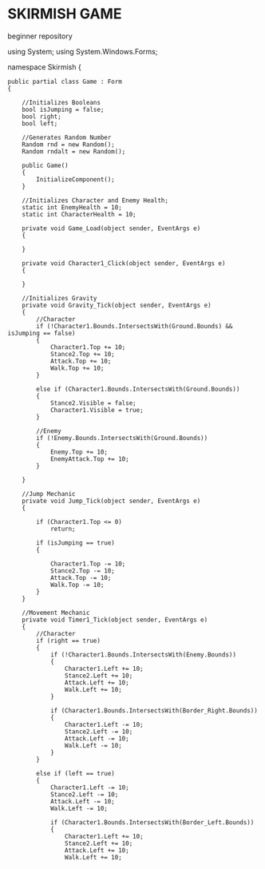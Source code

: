 # SKIRMISH GAME
beginner repository

using System;
using System.Windows.Forms;

namespace Skirmish
{
    

    public partial class Game : Form
    {
        
        //Initializes Booleans
        bool isJumping = false;
        bool right;
        bool left;

        //Generates Random Number
        Random rnd = new Random();
        Random rndalt = new Random();

        public Game()
        {
            InitializeComponent();
        }

        //Initializes Character and Enemy Health;
        static int EnemyHealth = 10;
        static int CharacterHealth = 10;

        private void Game_Load(object sender, EventArgs e)
        {

        }

        private void Character1_Click(object sender, EventArgs e)
        {

        }

        //Initializes Gravity
        private void Gravity_Tick(object sender, EventArgs e)
        {
            //Character
            if (!Character1.Bounds.IntersectsWith(Ground.Bounds) && isJumping == false)
            {
                Character1.Top += 10;
                Stance2.Top += 10;
                Attack.Top += 10;
                Walk.Top += 10;
            }

            else if (Character1.Bounds.IntersectsWith(Ground.Bounds))
            {
                Stance2.Visible = false;
                Character1.Visible = true;
            }

            //Enemy
            if (!Enemy.Bounds.IntersectsWith(Ground.Bounds))
            {
                Enemy.Top += 10;
                EnemyAttack.Top += 10;
            }

        }

        //Jump Mechanic
        private void Jump_Tick(object sender, EventArgs e)
        {

            if (Character1.Top <= 0)
                return;

            if (isJumping == true)
            {

                Character1.Top -= 10;
                Stance2.Top -= 10;
                Attack.Top -= 10;
                Walk.Top -= 10;
            }
        }

        //Movement Mechanic
        private void Timer1_Tick(object sender, EventArgs e)
        {
            //Character
            if (right == true)
            {
                if (!Character1.Bounds.IntersectsWith(Enemy.Bounds))
                {
                    Character1.Left += 10;
                    Stance2.Left += 10;
                    Attack.Left += 10;
                    Walk.Left += 10;
                }

                if (Character1.Bounds.IntersectsWith(Border_Right.Bounds))
                {
                    Character1.Left -= 10;
                    Stance2.Left -= 10;
                    Attack.Left -= 10;
                    Walk.Left -= 10;
                }
            }

            else if (left == true)
            {
                Character1.Left -= 10;
                Stance2.Left -= 10;
                Attack.Left -= 10;
                Walk.Left -= 10;

                if (Character1.Bounds.IntersectsWith(Border_Left.Bounds))
                {
                    Character1.Left += 10;
                    Stance2.Left += 10;
                    Attack.Left += 10;
                    Walk.Left += 10;
 

